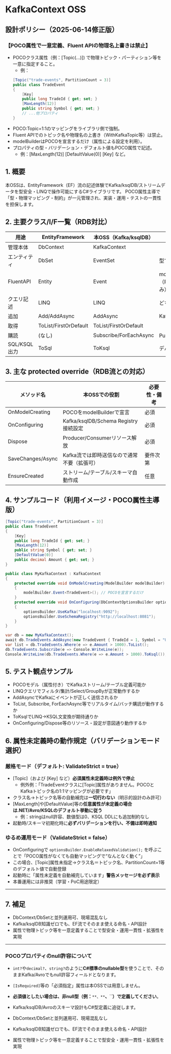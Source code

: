 # KafkaContext OSS

## 設計ポリシー（2025-06-14修正版）

### 【POCO属性で一意定義、Fluent APIの物理名上書きは禁止】

- POCOクラス属性（例：[Topic(...)]) で物理トピック・パーティション等を一意に指定すること。
  - 例：
  ```csharp
  [Topic("trade-events", PartitionCount = 3)]
  public class TradeEvent
  {
      [Key]
      public long TradeId { get; set; }
      [MaxLength(12)]
      public string Symbol { get; set; }
      // ...他プロパティ
  }
  ```
- POCO\:Topic=1:1のマッピングをライブラリ側で強制。
- Fluent APIでのトピック名や物理名の上書き（WithKafkaTopic等）は禁止。
- modelBuilderはPOCOを宣言するだけ（属性による設定を利用）。
- プロパティの型・バリデーション・デフォルト値もPOCO属性で記述。
  - 例：[MaxLength(12)] [DefaultValue(0)] [Key] など。

## 1. 概要

本OSSは、EntityFramework（EF）流の記述体験でKafka/ksqlDB/ストリームデータを型安全・LINQで操作可能にするC#ライブラリです。 POCO属性主導で「型・物理マッピング・制約」が一元管理され、実装・運用・テストの一貫性を担保します。

## 2. 主要クラス/I/F一覧（RDB対比）

| 用途         | EntityFramework       | 本OSS（Kafka/ksqlDB）     | 備考                       |
| ---------- | --------------------- | ---------------------- | ------------------------ |
| 管理本体       | DbContext             | KafkaContext           |                          |
| エンティティ     | DbSet                 | EventSet               | 型で区別                     |
| FluentAPI  | Entity                | Event                  | modelBuilder.〜（POCO列挙のみ） |
| クエリ記述      | LINQ                  | LINQ                   | どちらも共通                   |
| 追加         | Add/AddAsync          | AddAsync               | Kafka Produce            |
| 取得         | ToList/FirstOrDefault | ToList/FirstOrDefault  |                          |
| 購読         | (なし)                  | Subscribe/ForEachAsync | Push型体験                  |
| SQL/KSQL出力 | ToSql                 | ToKsql                 | デバッグ/説明用                 |

## 3. 主な protected override（RDB流との対応）

| メソッド名             | 本OSSでの役割                         | 必要性・備考 |
| ----------------- | -------------------------------- | ------ |
| OnModelCreating   | POCOをmodelBuilderで宣言             | 必須     |
| OnConfiguring     | Kafka/ksqlDB/Schema Registry接続設定 | 必須     |
| Dispose           | Producer/Consumerリソース解放          | 必須     |
| SaveChanges/Async | Kafka流では即時送信なので通常不要（拡張可）         | 要件次第   |
| EnsureCreated     | ストリーム/テーブル/スキーマ自動作成              | 任意     |

## 4. サンプルコード（利用イメージ・POCO属性主導版）

```csharp
[Topic("trade-events", PartitionCount = 3)]
public class TradeEvent
{
    [Key]
    public long TradeId { get; set; }
    [MaxLength(12)]
    public string Symbol { get; set; }
    [DefaultValue(0)]
    public decimal Amount { get; set; }
}

public class MyKafkaContext : KafkaContext
{
    protected override void OnModelCreating(ModelBuilder modelBuilder)
    {
        modelBuilder.Event<TradeEvent>(); // POCOを宣言するだけ
    }
    protected override void OnConfiguring(DbContextOptionsBuilder optionsBuilder)
    {
        optionsBuilder.UseKafka("localhost:9092");
        optionsBuilder.UseSchemaRegistry("http://localhost:8081");
    }
}

var db = new MyKafkaContext();
await db.TradeEvents.AddAsync(new TradeEvent { TradeId = 1, Symbol = "USD/JPY", Amount = 1000000 });
var list = db.TradeEvents.Where(e => e.Amount > 1000).ToList();
db.TradeEvents.Subscribe(e => Console.WriteLine(e));
Console.WriteLine(db.TradeEvents.Where(e => e.Amount > 1000).ToKsql());
```

## 5. テスト観点サンプル

- POCOモデル（属性付き）でKafkaストリーム/テーブル定義可能か
- LINQクエリでフィルタ/集計/Select/GroupByが正常動作するか
- AddAsyncでKafkaにイベントが正しく送信されるか
- ToList, Subscribe, ForEachAsync等でリアルタイム/バッチ購読が動作するか
- ToKsqlでLINQ→KSQL文変換が期待通りか
- OnConfiguring/Dispose等のリソース・設定が意図通り動作するか

## 6. 属性未定義時の動作規定（バリデーションモード選択）

### 厳格モード（デフォルト: ValidateStrict = true）

- [Topic]（および [Key] など）**必須属性未定義時は例外で停止**
  - 例外例：「TradeEventクラスに[Topic]属性がありません。POCOとKafkaトピック名の1:1マッピングが必要です」
- クラス名→トピック名等の自動補完は**一切行わない**（明示的設計のみ許可）
- [MaxLength]や[DefaultValue]等の**任意属性が未定義の場合は.NET/Avro/KSQLのデフォルト挙動に従う**
  - 例：stringはnull許容、数値型は0、KSQL DDLにも追加制約なし
- 起動時/スキーマ初期化時に**必ずバリデーションを行い、不備は即時通知**

### ゆるめ運用モード（ValidateStrict = false）

- OnConfiguringで `optionsBuilder.EnableRelaxedValidation();` を呼ぶことで「POCO属性がなくても自動マッピングで“なんとなく動く”」
- この場合、[Topic]属性未指定→クラス名＝トピック名、PartitionCount=1等のデフォルト値で自動登録
- 起動時に「属性未定義を自動補完しています」**警告メッセージを必ず表示**
- 本番運用には非推奨（学習・PoC用途限定）

---

## 7. 補足

- DbContext/DbSetと並列運用可、現場混乱なし
- Kafka/ksqlDB知識ゼロでも、EF流でそのまま使える命名・API設計
- 属性で物理トピック等を一意定義することで型安全・運用一貫性・拡張性を実現

---

### POCOプロパティのnull許容について

- `int?`や`decimal?`、`string?`のように**C#標準のnullable型**を使うことで、そのままKafka/Avroでもnull許容フィールドとなります。

- `[IsRequired]`等の「必須指定」属性は本OSSでは用意しません。

- **必須値としたい場合は、非null型（例：**``**、**``**、**``**）で定義してください**。

- Kafka/ksqlDB/Avroのスキーマ設計もC#型定義に追従します。

- DbContext/DbSetと並列運用可、現場混乱なし

- Kafka/ksqlDB知識ゼロでも、EF流でそのまま使える命名・API設計

- 属性で物理トピック等を一意定義することで型安全・運用一貫性・拡張性を実現

